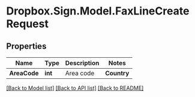 # Dropbox.Sign.Model.FaxLineCreateRequest

## Properties

Name | Type | Description | Notes
------------ | ------------- | ------------- | -------------
**AreaCode** | **int** |  Area code  | **Country** | **string** |  Country  | **City** | **string** |  City  | [optional] **AccountId** | **string** |  Account ID  | [optional] 

[[Back to Model list]](../README.md#documentation-for-models) [[Back to API list]](../README.md#documentation-for-api-endpoints) [[Back to README]](../README.md)

